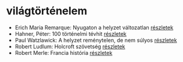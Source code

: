 # világtörténelem

- Erich Maria Remarque: Nyugaton a helyzet változatlan [részletek](../_details/Erich%20Maria%20Remarque.md#id_317)
- Hahner, Péter: 100 történelmi tévhit [részletek](../_details/Hahner%2C%20P%C3%A9ter.md#id_512)
- Paul Watzlawick: A helyzet reménytelen, de nem súlyos [részletek](../_details/Paul%20Watzlawick.md#id_954)
- Robert Ludlum: Holcroft szövetség [részletek](../_details/Robert%20Ludlum.md#id_34)
- Robert Merle: Francia história [részletek](../_details/Robert%20Merle.md#id_330)